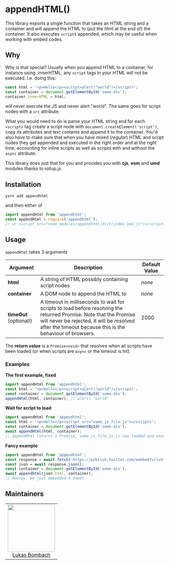 # appendHTML()

This library exports a single function that takes an HTML string and a container and will append the HTML to 
(put the html at the end of) the container. It also executes `script`s appended, which may be useful when
working with embed codes.

## Why

Why is that special? Usually when you append HTML to a container, for instance using .innerHTML, any `script`
tags in your HTML will not be executed. I.e. doing this:

```js
const html = '<p>Hello</p><script>alert("world")</script>'; 
const container = document.getElementById('some-div');
container.innerHTML = html;
```

will never execute the JS and never alert "world". The same goes for script nodes with a `src` attribute.

What you would need to do is parse your HTML string and for each `<script>` tag create a script node with 
`document.createElement('script')`, copy its attributes and text contents and append it to the container.
You'd also have to make sure that when you have mixed (_regular_) HTML and script nodes they get appended
and executed in the right order and at the right time, accounting for inline scripts as well as scripts
with and without the `async` attribute.

This library does just that for you and provides you with **cjs**, **esm** and **umd** modules thanks to
rollup.js.

## Installation

```
yarn add appendhtml
```

and then either of

```js
import appendHtml from 'appendhtml';
const appendHtml = require('appendhtml');
// or <script src="node_modules/appendhtml/dist/index.umd.js"></script> which gives you a global function appendHtml
```

## Usage

`appendHtml` takes 3 arguments

| Argument | Description | Default Value |
| -------- | ----------- | ------------- |
| **html** | A string of HTML possibly containing script nodes | _none_ |
| **container** | A DOM node to append the HTML to | _none_ |
| **timeOut** (optional!) | A timeout in milliseconds to wait for scripts to load before resolving the returned Promise. Note that the Promise will never be rejected, it will be _resolved_ after the timeout because this is the behaviour of browsers. | 2000 |


The **return value** is a `Promise<void>` that resolves when all scripts have been loaded (or when scripts are `async` or the timeout is hit).

### Examples

**The first example, fixed**
```js
import appendHtml from 'appendhtml';
const html = '<p>Hello</p><script>alert("world")</script>'; 
const container = document.getElementById('some-div');
appendHtml(html, container); // alerts "world"
```

**Wait for script to load**
```js
import appendHtml from 'appendhtml';
const html = '<p>Hello</p><script src="some_js_file.js"></script>'; 
const container = document.getElementById('some-div');
await appendHtml(html, container);
// appendHtml returns a Promise, some_js_file.js is now loaded and executed (note the await)
```

**Fancy example**
```js
import appendHtml from 'appendhtml';
const response = await fetch('https://publish.twitter.com/oembed?url=https://twitter.com/luke_schmuke/status/766775290404233217');
const json = await response.json();
const container = document.getElementById('some-div');
await appendhtml(json.html, container);
// Hooray, we just embedded a tweet
```

## Maintainers

<table>
  <tbody>
    <tr>
      <td align="center">
        <a href="https://github.com/LukasBombach">
          <img width="150" height="150" src="https://github.com/LukasBombach.png?v=3&s=150">
          </br>
          Lukas Bombach
        </a>
      </td>
    </tr>
  <tbody>
</table>
